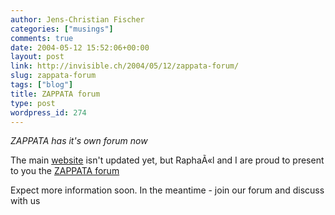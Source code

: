 ```yaml
---
author: Jens-Christian Fischer
categories: ["musings"]
comments: true
date: 2004-05-12 15:52:06+00:00
layout: post
link: http://invisible.ch/2004/05/12/zappata-forum/
slug: zappata-forum
tags: ["blog"]
title: ZAPPATA forum
type: post
wordpress_id: 274
---
```


_ZAPPATA has it's own forum now_

The main [website](http://www.zappatanetworks.com/) isn't updated yet, but RaphaÃ«l and I are proud to present to you the [ZAPPATA forum](http://forum.zappatanetworks.com/)

Expect more information soon. In the meantime - join our forum and discuss with us
